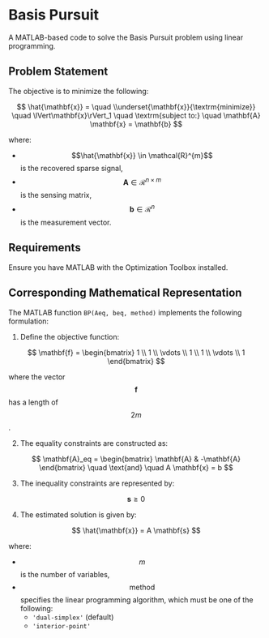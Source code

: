 # Basis Pursuit

A MATLAB-based code to solve the Basis Pursuit problem using linear programming.

## Problem Statement

The objective is to minimize the following:

$$ 
\hat{\mathbf{x}} =  \quad \\underset{\mathbf{x}}{\textrm{minimize}} \quad \lVert\mathbf{x}\rVert_1 \quad \textrm{subject to:} \quad \mathbf{A} \mathbf{x} = \mathbf{b} 
$$

where:
- $$\hat{\mathbf{x}} \in \mathcal{R}^{m}$$ is the recovered sparse signal,
- $$\mathbf{A} \in \mathcal{R}^{n \times m} $$ is the sensing matrix,
- $$\mathbf{b} \in \mathcal{R}^{n} $$ is the measurement vector.

## Requirements

Ensure you have MATLAB with the Optimization Toolbox installed.

## Corresponding Mathematical Representation

The MATLAB function `BP(Aeq, beq, method)` implements the following formulation:

1. Define the objective function:

$$
\mathbf{f} = \begin{bmatrix}
1 \\
1 \\
\vdots \\
1 \\
1 \\
\vdots \\
1
\end{bmatrix}
$$

where the vector $$\mathbf{f}$$ has a length of $$2m$$.

2. The equality constraints are constructed as:

$$ 
\mathbf{A}_eq =
\begin{bmatrix}
 \mathbf{A} & -\mathbf{A}
\end{bmatrix} \quad \text{and} \quad A \mathbf{x} = b 
$$

3. The inequality constraints are represented by:

$$ 
\mathbf{s} \geq 0 
$$

4. The estimated solution is given by:

$$ 
\hat{\mathbf{x}} = A \mathbf{s} 
$$

where:
- $$m$$ is the number of variables,
- $$\text{method}$$ specifies the linear programming algorithm, which must be one of the following:
  - `'dual-simplex'` (default)
  - `'interior-point'`
